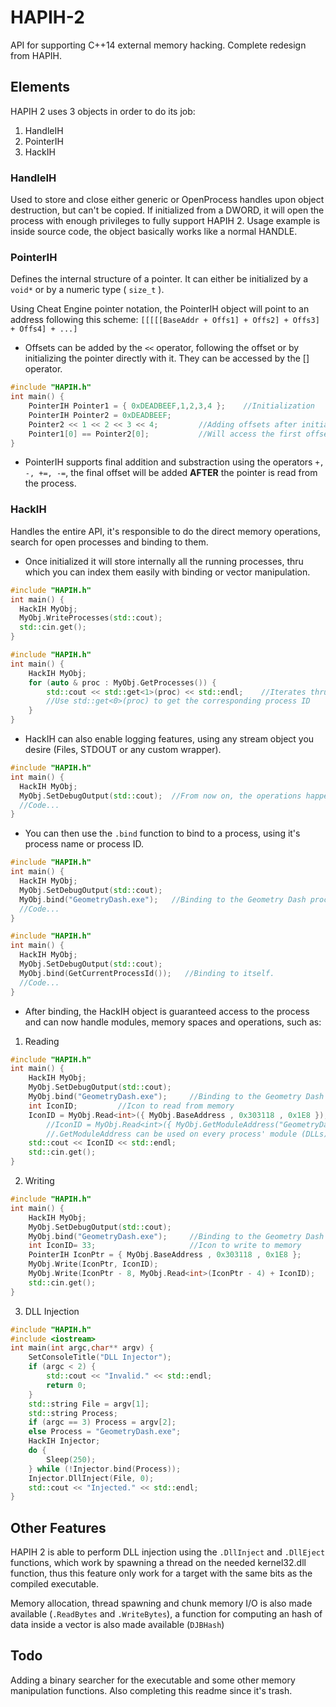 # HAPIH-2
API for supporting C++14 external memory hacking. Complete redesign from HAPIH.

## Elements
HAPIH 2 uses 3 objects in order to do its job:
1. HandleIH
2. PointerIH
3. HackIH

### HandleIH
Used to store and close either generic or OpenProcess handles upon object destruction, but can't be copied.
If initialized from a DWORD, it will open the process with enough privileges to fully support HAPIH 2.
Usage example is inside source code, the object basically works like a normal HANDLE.


### PointerIH
Defines the internal structure of a pointer. It can either be initialized by a `void*` or by a numeric type ( `size_t` ).

Using Cheat Engine pointer notation, the PointerIH object will point to an address following this scheme:
`[[[[[BaseAddr + Offs1] + Offs2] + Offs3] + Offs4] + ...]`

- Offsets can be added by the `<<` operator, following the offset or by initializing the pointer directly with it. They can be accessed by the [] operator.
```cpp
#include "HAPIH.h"
int main() {
	PointerIH Pointer1 = { 0xDEADBEEF,1,2,3,4 };	//Initialization
	PointerIH Pointer2 = 0xDEADBEEF;
	Pointer2 << 1 << 2 << 3 << 4;         //Adding offsets after initialization
	Pointer1[0] == Pointer2[0];           //Will access the first offsets of both pointers, the result is 1.
}
```

- PointerIH supports final addition and substraction using the operators `+, -, +=, -=`, the final offset will be added **AFTER** the pointer is read from the process.
### HackIH
Handles the entire API, it's responsible to do the direct memory operations, search for open processes and binding to them.

- Once initialized it will store internally all the running processes, thru which you can index them easily with binding or vector manipulation.
```cpp
#include "HAPIH.h"
int main() {
  HackIH MyObj;
  MyObj.WriteProcesses(std::cout);
  std::cin.get();
}
```

```cpp
#include "HAPIH.h"
int main() {
	HackIH MyObj;
	for (auto & proc : MyObj.GetProcesses()) {
		std::cout << std::get<1>(proc) << std::endl;	//Iterates thru every process, only by its name.
		//Use std::get<0>(proc) to get the corresponding process ID
	}
}
```

- HackIH can also enable logging features, using any stream object you desire (Files, STDOUT or any custom wrapper).
```cpp
#include "HAPIH.h"
int main() {
  HackIH MyObj;
  MyObj.SetDebugOutput(std::cout);  //From now on, the operations happening inside HAPIH 2 will write what's happening on STDOUT
  //Code...
}
```

- You can then use the `.bind` function to bind to a process, using it's process name or process ID.
```cpp
#include "HAPIH.h"
int main() {
  HackIH MyObj;
  MyObj.SetDebugOutput(std::cout);  
  MyObj.bind("GeometryDash.exe");   //Binding to the Geometry Dash process.
  //Code...
}
```

```cpp
#include "HAPIH.h"
int main() {
  HackIH MyObj;
  MyObj.SetDebugOutput(std::cout);  
  MyObj.bind(GetCurrentProcessId());   //Binding to itself.
  //Code...
}
```

- After binding, the HackIH object is guaranteed access to the process and can now handle modules, memory spaces and operations, such as: 

1. Reading
    
```cpp
#include "HAPIH.h"
int main() {
	HackIH MyObj;
	MyObj.SetDebugOutput(std::cout);
	MyObj.bind("GeometryDash.exe");		//Binding to the Geometry Dash process.
	int IconID;			//Icon to read from memory
	IconID = MyObj.Read<int>({ MyObj.BaseAddress , 0x303118 , 0x1E8 });
        //IconID = MyObj.Read<int>({ MyObj.GetModuleAddress("GeometryDash.exe") , 0x303118 , 0x1E8 }); //Alternative
        //.GetModuleAddress can be used on every process' module (DLLs)
	std::cout << IconID << std::endl;
	std::cin.get();
}
```
2. Writing 
    
```cpp
#include "HAPIH.h"
int main() {
	HackIH MyObj;
	MyObj.SetDebugOutput(std::cout);
	MyObj.bind("GeometryDash.exe");		//Binding to the Geometry Dash process.
	int IconID= 33;						//Icon to write to memory
	PointerIH IconPtr = { MyObj.BaseAddress , 0x303118 , 0x1E8 };
	MyObj.Write(IconPtr, IconID);
	MyObj.Write(IconPtr - 8, MyObj.Read<int>(IconPtr - 4) + IconID);	
	std::cin.get();
}
```

3. DLL Injection
```cpp
#include "HAPIH.h"
#include <iostream>
int main(int argc,char** argv) {
	SetConsoleTitle("DLL Injector");
	if (argc < 2) { 
		std::cout << "Invalid." << std::endl;
		return 0;
	}
	std::string File = argv[1];
	std::string Process;
	if (argc == 3) Process = argv[2];
	else Process = "GeometryDash.exe";
	HackIH Injector;
	do {
		Sleep(250);
	} while (!Injector.bind(Process));
	Injector.DllInject(File, 0);
	std::cout << "Injected." << std::endl;
}
```

## Other Features
HAPIH 2 is able to perform DLL injection using the `.DllInject` and `.DllEject` functions, which work by spawning a thread on the needed kernel32.dll function, thus this feature only work for a target with the same bits as the compiled executable.

Memory allocation, thread spawning and chunk memory I/O is also made available (`.ReadBytes` and `.WriteBytes`), a function for computing an hash of data inside a vector is also made available (`DJBHash`)

## Todo
Adding a binary searcher for the executable and some other memory manipulation functions.
Also completing this readme since it's trash.
